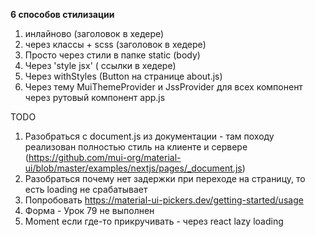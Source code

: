 **6 способов стилизации**
1) инлайново (заголовок в хедере)
2) через классы + scss (заголовок в хедере)
3) Просто через стили в папке static (body)
4) Через 'style jsx' ( ссылки в хедере)
5) Через withStyles (Button на странице about.js)
6) Через тему MuiThemeProvider и JssProvider для всех компонент через рутовый компонент app.js 

TODO
1. Разобраться с document.js из документации - там походу реализован полностью стиль на клиенте и сервере (https://github.com/mui-org/material-ui/blob/master/examples/nextjs/pages/_document.js)
2. Разобраться почему нет задержки при переходе на страницу, то есть loading не срабатывает
3. Попробовать https://material-ui-pickers.dev/getting-started/usage
4. Форма - Урок 79 не выполнен
5. Moment если где-то прикручивать - через react lazy loading